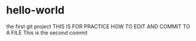# hello-world
the first git project
THIS IS FOR PRACTICE HOW TO EDIT AND COMMIT TO A FILE
This is the second commit
